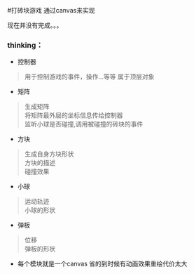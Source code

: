 #打砖块游戏 通过canvas来实现

现在并没有完成。。。

### thinking：

* 控制器
> 用于控制游戏的事件，操作...等等 属于顶层对象

* 矩阵
> 生成矩阵<BR/>
> 将矩阵最外层的坐标信息传给控制器<BR/>
> 监听小球是否碰撞,调用被碰撞的砖块的事件

* 方块
> 生成自身方块形状<BR/>
> 方块的描述<BR/>
> 碰撞效果

* 小球
> 运动轨迹<BR/>
> 小球的形状<BR/>

* 弹板
> 位移<BR/>
> 弹板的形状

* 每个模块就是一个canvas 省的到时候有动画效果重绘代价太大
